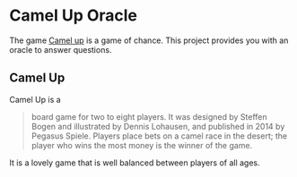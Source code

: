 # Camel Up Oracle
The game [Camel up][camel-up] is a game of chance. This project provides you with an oracle to answer questions.

## Camel Up
Camel Up is a

>  board game for two to eight players. It was designed by Steffen Bogen and illustrated by Dennis Lohausen, and published in 2014 by Pegasus Spiele. Players place bets on a camel race in the desert; the player who wins the most money is the winner of the game.

It is a lovely game that is well balanced between players of all ages.

[camel-up]: https://en.wikipedia.org/wiki/Camel_Up

